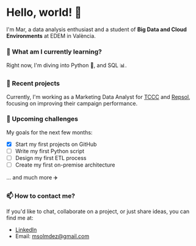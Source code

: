 # Hello, world! 👋

I'm Mar, a data analysis enthusiast and a student of **Big Data and Cloud Environments** at EDEM in València.

### 🌱 What am I currently learning?

Right now, I'm diving into Python 🐍, and SQL 📊.

### 💼 Recent projects
Currently, I'm working as a Marketing Data Analyst for [TCCC](https://www.coca-cola.com) and [Repsol](https://www.repsol.es), focusing on improving their campaign performance.

### 🏁 Upcoming challenges

My goals for the next few months:
- [x] Start my first projects on GitHub
- [ ] Write my first Python script
- [ ] Design my first ETL process
- [ ] Create my first on-premise architecture

... and much more ✈️

### 📫 How to contact me?

If you'd like to chat, collaborate on a project, or just share ideas, you can find me at:

- [LinkedIn](https://www.linkedin.com/in/msolmdez/)
- Email: [msolmdez@gmail.com](mailto:msolmdez@gmail.com)
